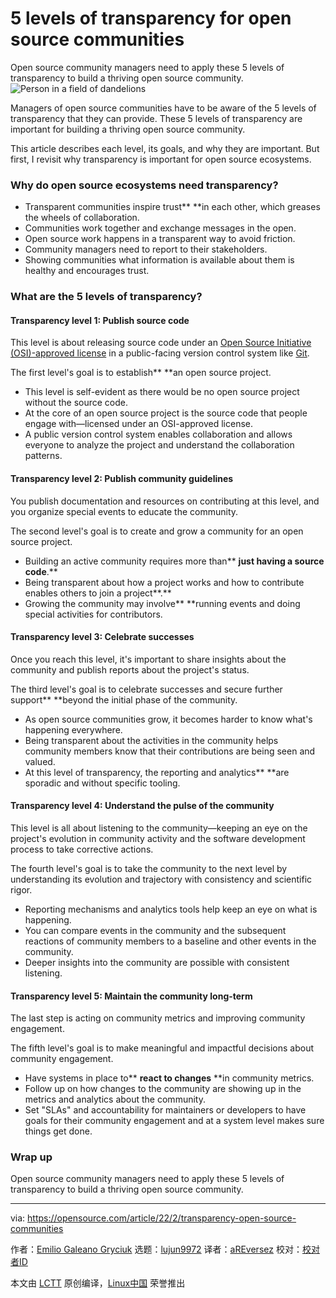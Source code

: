 [#]: subject: "5 levels of transparency for open source communities"
[#]: via: "https://opensource.com/article/22/2/transparency-open-source-communities"
[#]: author: "Emilio Galeano Gryciuk https://opensource.com/users/egaleano"
[#]: collector: "lujun9972"
[#]: translator: "aREversez"
[#]: reviewer: " "
[#]: publisher: " "
[#]: url: " "

5 levels of transparency for open source communities
======
Open source community managers need to apply these 5 levels of
transparency to build a thriving open source community.
![Person in a field of dandelions][1]

Managers of open source communities have to be aware of the 5 levels of transparency that they can provide. These 5 levels of transparency are important for building a thriving open source community. 

This article describes each level, its goals, and why they are important. But first, I revisit why transparency is important for open source ecosystems.

### Why do open source ecosystems need transparency?

  * Transparent communities inspire trust** **in each other, which greases the wheels of collaboration.
  * Communities work together and exchange messages in the open.
  * Open source work happens in a transparent way to avoid friction.
  * Community managers need to report to their stakeholders.
  * Showing communities what information is available about them is healthy and encourages trust.



### What are the 5 levels of transparency?

#### Transparency level 1: Publish source code

This level is about releasing source code under an [Open Source Initiative (OSI)-approved license][2] in a public-facing version control system like [Git][3].

The first level's goal is to establish** **an open source project.

  * This level is self-evident as there would be no open source project without the source code.
  * At the core of an open source project is the source code that people engage with—licensed under an OSI-approved license.
  * A public version control system enables collaboration and allows everyone to analyze the project and understand the collaboration patterns.



#### Transparency level 2: Publish community guidelines

You publish documentation and resources on contributing at this level, and you organize special events to educate the community.

The second level's goal is to create and grow a community for an open source project.

  * Building an active community requires more than** **just having a source code**.**
  * Being transparent about how a project works and how to contribute enables others to join a project**.**
  * Growing the community may involve** **running events and doing special activities for contributors.



#### Transparency level 3: Celebrate successes

Once you reach this level, it's important to share insights about the community and publish reports about the project's status.

The third level's goal is to celebrate successes and secure further support** **beyond the initial phase of the community.

  * As open source communities grow, it becomes harder to know what's happening everywhere.
  * Being transparent about the activities in the community helps community members know that their contributions are being seen and valued.
  * At this level of transparency, the reporting and analytics** **are sporadic and without specific tooling. 



#### Transparency level 4: Understand the pulse of the community

This level is all about listening to the community—keeping an eye on the project's evolution in community activity and the software development process to take corrective actions.

The fourth level's goal is to take the community to the next level by understanding its evolution and trajectory with consistency and scientific rigor.

  * Reporting mechanisms and analytics tools help keep an eye on what is happening.
  * You can compare events in the community and the subsequent reactions of community members to a baseline and other events in the community.
  * Deeper insights into the community are possible with consistent listening.



#### Transparency level 5: Maintain the community long-term

The last step is acting on community metrics and improving community engagement.

The fifth level's goal is to make meaningful and impactful decisions about community engagement.

  * Have systems in place to** **react to changes** **in community metrics.
  * Follow up on how changes to the community are showing up in the metrics and analytics about the community.
  * Set "SLAs" and accountability for maintainers or developers to have goals for their community engagement and at a system level makes sure things get done.



### Wrap up

Open source community managers need to apply these 5 levels of transparency to build a thriving open source community.

--------------------------------------------------------------------------------

via: https://opensource.com/article/22/2/transparency-open-source-communities

作者：[Emilio Galeano Gryciuk][a]
选题：[lujun9972][b]
译者：[aREversez](https://github.com/aREversez)
校对：[校对者ID](https://github.com/校对者ID)

本文由 [LCTT](https://github.com/LCTT/TranslateProject) 原创编译，[Linux中国](https://linux.cn/) 荣誉推出

[a]: https://opensource.com/users/egaleano
[b]: https://github.com/lujun9972
[1]: https://opensource.com/sites/default/files/styles/image-full-size/public/lead-images/OSDC_dandelion_520x292.png?itok=-xhFQvUj (Person in a field of dandelions)
[2]: https://opensource.org/licenses
[3]: https://opensource.com/tags/git
